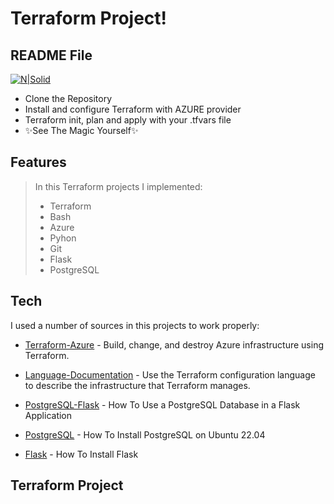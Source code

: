 # Terraform Project!
## README File

[![N|Solid](https://www.datocms-assets.com/58478/1640019487-og-image.png)](https://www.linkedin.com/in/guy-ashkenazi-47a576236/)

- Clone the Repository
- Install and configure Terraform with AZURE provider
- Terraform init, plan and apply with your .tfvars file
- ✨See The Magic Yourself✨

## Features

> In this Terraform projects I implemented:
> - Terraform
> - Bash
> - Azure
> - Pyhon
> - Git
> - Flask
> - PostgreSQL

## Tech

I used a number of sources in this projects to work properly:


- [Terraform-Azure] - Build, change, and destroy Azure infrastructure using Terraform.

- [Language-Documentation] - Use the Terraform configuration language to describe the infrastructure that Terraform manages.

- [PostgreSQL-Flask] - How To Use a PostgreSQL Database in a Flask Application

- [PostgreSQL] - How To Install PostgreSQL on Ubuntu 22.04

- [Flask] - How To Install Flask



## Terraform Project

[//]: # (These are reference links used in the body of this note and get stripped out when the markdown processor does its job. There is no need to format nicely because it shouldn't be seen. Thanks SO - http://stackoverflow.com/questions/4823468/store-comments-in-markdown-syntax)

   [PostgreSQL-Flask]: <https://www.digitalocean.com/community/tutorials/how-to-use-a-postgresql-database-in-a-flask-application>
   [Terraform-Azure]: <https://developer.hashicorp.com/terraform/tutorials/azure-get-started>
   [Language-Documentation]: <https://developer.hashicorp.com/terraform/language>
   [PostgreSQL]: <https://www.digitalocean.com/community/tutorials/how-to-install-postgresql-on-ubuntu-22-04-quickstart>
   [Flask]: <https://phoenixnap.com/kb/install-flask>

